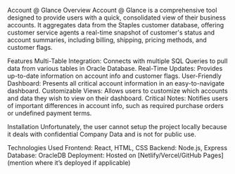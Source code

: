 Account @ Glance
Overview
Account @ Glance is a comprehensive tool designed to provide users with a quick, consolidated view of their business accounts. It aggregates data from the Staples customer database, offering customer service agents a real-time snapshot of customer's status and account summaries, including billing, shipping, pricing methods, and customer flags.

Features
Multi-Table Integration: Connects with multiple SQL Queries to pull data from various tables in Oracle Database.
Real-Time Updates: Provides up-to-date information on account info and customer flags.
User-Friendly Dashboard: Presents all critical account information in an easy-to-navigate dashboard.
Customizable Views: Allows users to customize which accounts and data they wish to view on their dashboard.
Critical Notes: Notifies users of important differences in account info, such as required purchase orders or undefined payment terms.

Installation
Unfortunately, the user cannot setup the project locally because it deals with confidential Company Data and is not for public use. 

Technologies Used
Frontend: React, HTML, CSS
Backend: Node.js, Express
Database: OracleDB
Deployment: Hosted on [Netlify/Vercel/GitHub Pages] (mention where it’s deployed if applicable)
